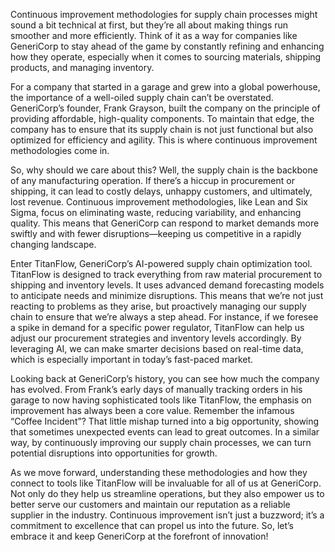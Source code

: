 Continuous improvement methodologies for supply chain processes might sound a bit technical at first, but they’re all about making things run smoother and more efficiently. Think of it as a way for companies like GeneriCorp to stay ahead of the game by constantly refining and enhancing how they operate, especially when it comes to sourcing materials, shipping products, and managing inventory.

For a company that started in a garage and grew into a global powerhouse, the importance of a well-oiled supply chain can’t be overstated. GeneriCorp’s founder, Frank Grayson, built the company on the principle of providing affordable, high-quality components. To maintain that edge, the company has to ensure that its supply chain is not just functional but also optimized for efficiency and agility. This is where continuous improvement methodologies come in.

So, why should we care about this? Well, the supply chain is the backbone of any manufacturing operation. If there’s a hiccup in procurement or shipping, it can lead to costly delays, unhappy customers, and ultimately, lost revenue. Continuous improvement methodologies, like Lean and Six Sigma, focus on eliminating waste, reducing variability, and enhancing quality. This means that GeneriCorp can respond to market demands more swiftly and with fewer disruptions—keeping us competitive in a rapidly changing landscape.

Enter TitanFlow, GeneriCorp’s AI-powered supply chain optimization tool. TitanFlow is designed to track everything from raw material procurement to shipping and inventory levels. It uses advanced demand forecasting models to anticipate needs and minimize disruptions. This means that we’re not just reacting to problems as they arise, but proactively managing our supply chain to ensure that we’re always a step ahead. For instance, if we foresee a spike in demand for a specific power regulator, TitanFlow can help us adjust our procurement strategies and inventory levels accordingly. By leveraging AI, we can make smarter decisions based on real-time data, which is especially important in today’s fast-paced market.

Looking back at GeneriCorp’s history, you can see how much the company has evolved. From Frank’s early days of manually tracking orders in his garage to now having sophisticated tools like TitanFlow, the emphasis on improvement has always been a core value. Remember the infamous “Coffee Incident”? That little mishap turned into a big opportunity, showing that sometimes unexpected events can lead to great outcomes. In a similar way, by continuously improving our supply chain processes, we can turn potential disruptions into opportunities for growth.

As we move forward, understanding these methodologies and how they connect to tools like TitanFlow will be invaluable for all of us at GeneriCorp. Not only do they help us streamline operations, but they also empower us to better serve our customers and maintain our reputation as a reliable supplier in the industry. Continuous improvement isn’t just a buzzword; it’s a commitment to excellence that can propel us into the future. So, let’s embrace it and keep GeneriCorp at the forefront of innovation!
